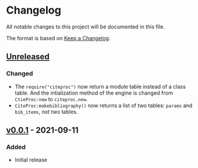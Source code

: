 # Changelog
All notable changes to this project will be documented in this file.

The format is based on [Keep a Changelog](https://keepachangelog.com/en/1.0.0/).

## [Unreleased]

### Changed

- The `require("citeproc")` now return a module table instead of a class table. And the intialization method of the engine is changed from `CtieProc:new` to `citeproc.new`.
- `CiteProc:makebibliography()` now returns a list of two tables: `params` and `bib_items`, not two tables.

## [v0.0.1] - 2021-09-11

### Added

- Initial release

[Unreleased]: https://github.com/zepinglee/citeproc-lua/compare/v0.0.1...HEAD
[v0.0.1]: https://github.com/zepinglee/citeproc-lua/releases/tag/v0.0.1
